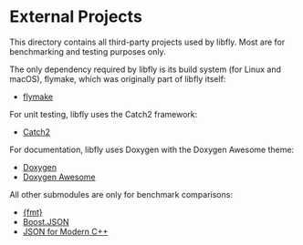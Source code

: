 # External Projects

This directory contains all third-party projects used by libfly. Most are for benchmarking and
testing purposes only.

The only dependency required by libfly is its build system (for Linux and macOS), flymake, which was
originally part of libfly itself:

* [flymake](https://github.com/trflynn89/flymake)

For unit testing, libfly uses the Catch2 framework:

* [Catch2](https://github.com/catchorg/Catch2)

For documentation, libfly uses Doxygen with the Doxygen Awesome theme:

* [Doxygen](https://github.com/doxygen/doxygen)
* [Doxygen Awesome](https://github.com/jothepro/doxygen-awesome-css)

All other submodules are only for benchmark comparisons:

* [{fmt}](https://github.com/fmtlib/fmt)
* [Boost.JSON](https://github.com/boostorg/json)
* [JSON for Modern C++](https://github.com/nlohmann/json)
